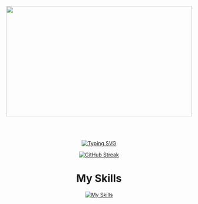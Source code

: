 <img width=100% height=300px bottom=50px src= "https://github.com/bokorni/bokorni/assets/131266284/b5c7bc30-3bdc-470a-9b07-67189c2037b6"/>

<br>
<br>
<br>
<br>
  
 

 
  
 

 <div align ="center">
  
[![Typing SVG](https://readme-typing-svg.herokuapp.com?font=Amarante&size=26&pause=1000&color=F70000&center=true&vCenter=true&random=false&width=435&lines=I'm+Lucas+but+everyone+knows+me;Bokorni)](https://git.io/typing-svg)


 [![GitHub Streak](https://github-readme-streak-stats.herokuapp.com?user=bokorni&theme=youtube-dark&card_width=900)](https://git.io/streak-stats)

 
<h1>My Skills</h1>
 

[![My Skills](https://skillicons.dev/icons?i=html,css,js,vue,mysql,figma,bash,git,github,md,vscode,vercel,windows,notion)](https://skillicons.dev)

 </div>
 
